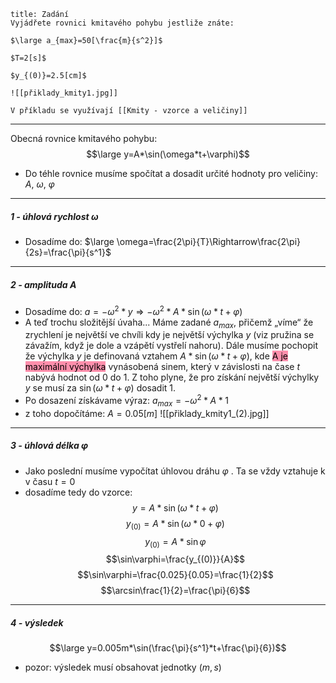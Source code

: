 ```ad-summary
title: Zadání
Vyjádřete rovnici kmitavého pohybu jestliže znáte:

$\large a_{max}=50[\frac{m}{s^2}]$

$T=2[s]$

$y_{(0)}=2.5[cm]$

![[přiklady_kmity1.jpg]]

V příkladu se využívají [[Kmity - vzorce a veličiny]]
```
---

Obecná rovnice kmitavého pohybu:
$$\large y=A*\sin(\omega*t+\varphi)$$

- Do téhle rovnice musíme spočítat a dosadit určité hodnoty pro veličiny: $A$, $\omega$, $\varphi$

--- 
##### 1 - úhlová rychlost $\omega$

- Dosadíme do: $\large \omega=\frac{2\pi}{T}\Rightarrow\frac{2\pi}{2s}=\frac{\pi}{s^1}$

---
##### 2 - amplituda $A$

- Dosadíme do: $a=-\omega^2*y\Rightarrow-\omega^2*A*\sin(\omega*t+\varphi)$
- A teď trochu složitější úvaha... Máme zadané $a_{max}$, přičemž „víme“ že zrychlení je největší ve chvíli kdy je největší výchylka $y$ (viz pružina se závažím, když je dole a vzápětí vystřelí nahoru). Dále musíme pochopit že výchylka $y$ je definovaná vztahem $A*\sin(\omega*t+\varphi)$, kde <mark style="background: #FF5582A6;">A je maximální výchylka</mark>  vynásobená sinem, který v závislosti na čase $t$ nabývá hodnot od 0 do 1. Z toho plyne, že pro získání největší výchylky $y$ se musí za $\sin(\omega*t+\varphi)$ dosadit 1.
- Po dosazení získávame výraz: $a_{max}=-\omega^2*A*1$ 
- z toho dopočítáme: $A=0.05[m]$ 
![[přiklady_kmity1_(2).jpg]]

---
##### 3 - úhlová délka $\varphi$

- Jako poslední musíme vypočítat úhlovou dráhu $\varphi$ . Ta se vždy vztahuje k v času $t=0$ 
- dosadíme tedy do vzorce: 
$$y=A*\sin(\omega*t+\varphi)$$
$$y_{(0)}=A*\sin(\omega*0+\varphi)$$
$$y_{(0)}=A*\sin\varphi$$
$$\sin\varphi=\frac{y_{(0)}}{A}$$
$$\sin\varphi=\frac{0.025}{0.05}=\frac{1}{2}$$
$$\arcsin\frac{1}{2}=\frac{\pi}{6}$$

--- 
##### 4 - výsledek

$$\large y=0.005m*\sin(\frac{\pi}{s^1}*t+\frac{\pi}{6})$$
- pozor: výsledek musí obsahovat jednotky ($m,s$)